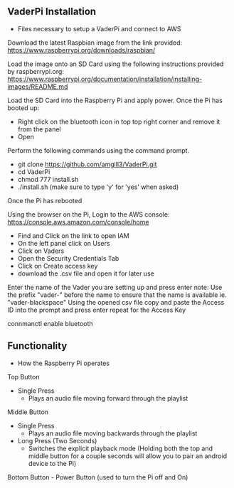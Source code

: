

## VaderPi Installation ##
- Files necessary to setup a VaderPi and connect to AWS

Download the latest Raspbian image from the link provided: https://www.raspberrypi.org/downloads/raspbian/

Load the image onto an SD Card using the following instructions provided by raspberrypi.org:
https://www.raspberrypi.org/documentation/installation/installing-images/README.md

Load the SD Card into the Raspberry Pi and apply power. Once the Pi has booted up:
- Right click on the bluetooth icon in top top right corner and remove it from the panel
- Open

Perform the following commands using the command prompt.
- git clone https://github.com/amgill3/VaderPi.git
- cd VaderPi
- chmod 777 install.sh
- ./install.sh
(make sure to type 'y' for 'yes' when asked)

Once the Pi has rebooted 

Using the browser on the Pi, Login to the AWS console: https://console.aws.amazon.com/console/home
- Find and Click on the link to open IAM
- On the left panel click on Users
- Click on Vaders
- Open the Security Credentials Tab
- Click on Create access key
- download the .csv file and open it for later use




Enter the name of the Vader you are setting up and press enter
note: Use the prefix "vader-" before the name to ensure that the name is available ie. "vader-blackspace"
Using the opened csv file copy and paste the Access ID into the prompt and press enter
repeat for the Access Key


connmanctl enable bluetooth


## Functionality ##
- How the Raspberry Pi operates

Top Button
- Single Press
  - Plays an audio file moving forward through the playlist
  
Middle Button
- Single Press
  - Plays an audio file moving backwards through the playlist
- Long Press (Two Seconds)
  - Switches the explicit playback mode
(Holding both the top and middle button for a couple seconds will allow you to pair an android device to the Pi)

Bottom Button - Power Button
(used to turn the Pi off and On)
